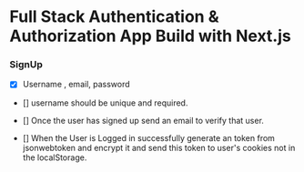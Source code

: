 # Full Stack Authentication & Authorization App Build with Next.js

### SignUp

* [x] Username , email, password

* [] username should be unique and required.

* [] Once the user has signed up send an email to verify that user.

* [] When the User is Logged in successfully generate an token from jsonwebtoken and encrypt it and send this token to user's cookies not in the localStorage.
